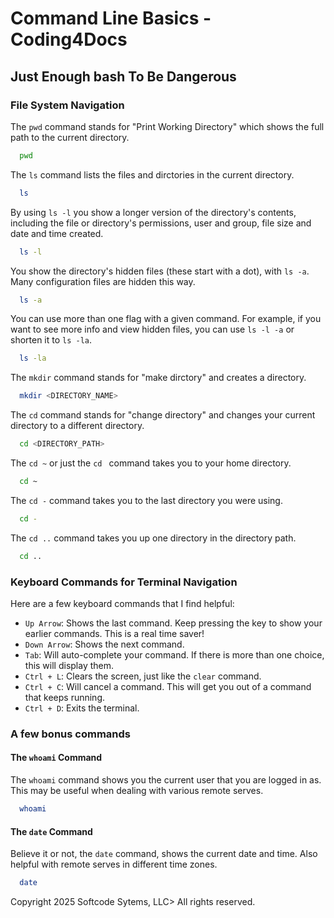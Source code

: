 # Command Line Basics - Coding4Docs

## Just Enough bash To Be Dangerous


### File System Navigation
The `pwd` command stands for "Print Working Directory" which shows the full path to the current directory.

```bash
  pwd
```

The `ls` command lists the files and dirctories in the current directory.

```bash
  ls
```
By using `ls -l` you show a longer version of the directory's contents, including the file or directory's permissions, user and group, file size and date and time created.

```bash
  ls -l
```
You show the directory's hidden files (these start with a dot), with `ls -a`. Many configuration files are hidden this way.

```bash
  ls -a
```

You can use more than one flag with a given command. For example, if you want to see more info and view hidden files, you can use `ls -l -a` or shorten it to `ls -la`.

```bash
  ls -la
```

The `mkdir` command stands for "make dirctory" and creates a directory.

```bash
  mkdir <DIRECTORY_NAME>
```

The `cd` command stands for "change directory" and changes your current directory to a different directory.

```bash
  cd <DIRECTORY_PATH>
```
The `cd ~` or just the `cd ` command takes you to your home directory.

```bash
  cd ~
```
The `cd -`  command takes you to the last directory you were using.

```bash
  cd -
```
The `cd ..`  command takes you up one directory in the directory path.

```bash
  cd ..
```

### Keyboard Commands for Terminal Navigation

Here are a few keyboard commands that I find helpful:

- `Up Arrow`: Shows the last command. Keep pressing the key to show your earlier commands. This is a real time saver!
- `Down Arrow`: Shows the next command.
- `Tab`: Will auto-complete your command. If there is more than one choice, this will display them.
- `Ctrl + L`: Clears the screen, just like the `clear` command.
- `Ctrl + C`: Will cancel a command. This will get you out of a command that keeps running.
- `Ctrl + D`: Exits the terminal.

### A few bonus commands
#### The `whoami` Command

The `whoami` command shows you the current user that you are logged in as. This may be useful when dealing with various remote serves.

```bash
  whoami
```

#### The `date` Command

Believe it or not, the `date` command, shows the current date and time. Also helpful with remote serves in different time zones.

```bash
  date
```

Copyright 2025 Softcode Sytems, LLC> All rights reserved.
